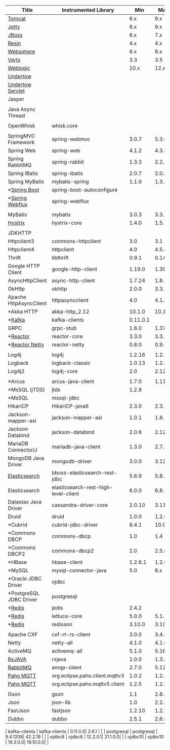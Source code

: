 <!-- DO NOT add/remove column. `Min/Max version` columns will be automatically updated for the rows marked with `<AG>` at the end, via Integration test from 'agent-it' -->
<!-- Contents can be modified at will, key value for the update is column 'Instrumented Library' -->

| Title                                                                                      | Instrumented Library       | Min     | Max     | Comment                |  
|--------------------------------------------------------------------------------------------|----------------------------|---------|---------|------------------------|  
| [Tomcat](https://github.com/pinpoint-apm/pinpoint/tree/master/plugins/tomcat)                     |                            | 6.x     | 9.x     |                        | 
| [Jetty](https://github.com/pinpoint-apm/pinpoint/tree/master/plugins/jetty)                       |                            | 8.x     | 9.x     |                        | 
| [JBoss](https://github.com/pinpoint-apm/pinpoint/tree/master/plugins/jboss)                       |                            | 6.x     | 7.x     |                        | 
| [Resin](https://github.com/pinpoint-apm/pinpoint/tree/master/plugins/resin)                       |                            | 4.x     | 4.x     |                        | 
| [Websphere](https://github.com/pinpoint-apm/pinpoint/tree/master/plugins/websphere)               |                            | 6.x     | 8.x     |                        | 
| [Vertx](https://github.com/pinpoint-apm/pinpoint/tree/master/plugins/vertx)                       |                            | 3.3     | 3.5     |                        | 
| [Weblogic](https://github.com/pinpoint-apm/pinpoint/tree/master/plugins/weblogic)                 |                            | 10.x    | 12.x    |                        | 
| [Undertow](https://github.com/pinpoint-apm/pinpoint/tree/master/plugins/undertow)                 |                            |         |         |                        |
| [Undertow Servlet](https://github.com/pinpoint-apm/pinpoint/tree/master/plugins/undertow-servlet) |                            |         |         |                        |
| Jasper                                                                                     |                            |         |         |                        | 
|                                                                                            |                            |         |         |                        |
| Java Async Thread                                                                          |                            |         |         |                        |
|                                                                                            |                            |         |         |                        |
| OpenWhisk                                                                                  | whisk.core                 |         |         |                        | 
|                                                                                            |                            |         |         |                        |
| SpringMVC Framework                                                                        | spring-webmvc              | 3.0.7   | 5.3.6   |                        | <AG>
| Spring Web                                                                                 | spring-web                 | 4.1.2   | 4.3.30  |                        | <AG>
| Spring RabbitMQ                                                                            | spring-rabbit              | 1.3.3   | 2.2.16  |                        | <AG>
| Spring IBatis                                                                              | spring-ibatis              | 2.0.7   | 2.0.8   |                        | <AG>
| Spring MyBatis                                                                             | mybatis-spring             | 1.1.0   | 1.3.3   |                        | <AG>
| \*[Spring Boot](https://github.com/pinpoint-apm/pinpoint/tree/master/plugins/spring-boot)  | spring-boot-autoconfigure  |         |         |                        |
| \*[Spring Webflux](https://github.com/pinpoint-apm/pinpoint/tree/master/plugins/spring-webflux)   | spring-webflux             |         |         |                        |    
|                                                                                            |                            |         |         |                        | 
| MyBatis                                                                                    | mybatis                    | 3.0.3   | 3.3.1   |                        | <AG>
| [Hystrix](https://github.com/pinpoint-apm/pinpoint/tree/master/plugins/hystrix)                   | hystrix-core               | 1.4.0   | 1.5.18  |                        | <AG>
|                                                                                            |                            |         |         |                        |
| JDKHTTP                                                                                    |                            |         |         |                        |
| Httpclient3                                                                                | commons-httpclient         | 3.0     | 3.1     |                        | <AG>
| Httpclient4                                                                                | httpclient                 | 4.0     | 4.5.4   |                        | <AG>  
| Thrift                                                                                     | libthrift                  | 0.9.1   | 0.14.1  |                        | <AG> 
| Google HTTP Client                                                                         | google-http-client         | 1.19.0  | 1.39.2  |                        | <AG> 
| AsyncHttpClient                                                                            | async-http-client          | 1.7.24  | 1.8.17  |                        | <AG> 
| OkHttp                                                                                     | okhttp                     | 2.0.0   | 3.3.1   |                        | <AG> 
| Apache HttpAsyncClient                                                                     | httpasyncclient            | 4.0     | 4.1.3   |                        | <AG>
| \*Akka HTTP                                                                                | akka-http_2.12             | 10.1.0  | 10.1.x  |                        | 
| \*[Kafka](https://github.com/pinpoint-apm/pinpoint/tree/master/plugins/kafka)                     | kafka-clients              | 0.11.0.1|         |                        |
| GRPC                                                                                       | grpc-stub                  | 1.8.0   | 1.37.0  |                        | <AG>
| \*[Reactor](https://github.com/pinpoint-apm/pinpoint/tree/master/plugins/reactor)                 | reactor-core               | 3.3.0   | 3.3.1   |                        |
| \*[Reactor Netty](https://github.com/pinpoint-apm/pinpoint/tree/master/plugins/reactor-netty)     | reactor-netty              | 0.8.0   | 0.9.2   |                        | 
|                                                                                            |                            |         |         |                        | 
| Log4j                                                                                      | log4j                      | 1.2.16  | 1.2.17  |                        | <AG> 
| Logback                                                                                    | logback-classic            | 1.0.13  | 1.2.3   |                        | <AG> 
| Log4j2                                                                                     | log4j-core                 | 2.0     | 2.12.1  |                        | <AG>
|                                                                                            |                            |         |         |                        |
| \*Arcus                                                                                    | arcus-java-client          | 1.7.0   | 1.11.4  |                        | 
| \*MsSQL (jTDS)                                                                             | jtds                       | 1.2.8   |         |                        |
| \*MsSQL                                                                                    | mssql-jdbc                 |         |         |                        | 
| HikariCP                                                                                   | HikariCP-java6             | 2.3.0   | 2.3.13  |                        | <AG>
| Jackson-mapper-asl                                                                         | jackson-mapper-asl         | 1.0.1   | 1.8.11  |                        | <AG>
| Jackson Databind                                                                           | jackson-databind           | 2.0.6   | 2.12.3  |                        | <AG>
| MariaDB Connector/J                                                                        | mariadb-java-client        | 1.3.0   | 2.7.2   |                        | <AG>
| MongoDB Java Driver                                                                        | mongodb-driver             | 3.0.0   | 3.12.8  |                        | <AG>
| [Elasticsearch](https://github.com/pinpoint-apm/pinpoint/tree/master/plugins/elasticsearch-bboss) | bboss-elasticsearch-rest-jdbc | 5.6.9   | 5.8.2   |                     | <AG>
| Elasticsearch                                                                              | elasticsearch-rest-high-level-client | 6.0.0   | 6.8.15  |              | <AG>
| Datastax Java Driver                                                                       | cassandra-driver-core      | 2.0.10  | 3.11.0  |                        | <AG>
| Druid                                                                                      | druid                      | 1.0.0   | 1.2.6   |                        | <AG>
| \*Cubrid                                                                                   | cubrid-jdbc-driver         | 8.4.1   | 10.0.0  |                        | 
| \*Commons DBCP                                                                             | commons-dbcp               | 1.0     | 1.4     |                        | 
| \*Commons DBCP2                                                                            | commons-dbcp2              | 2.0     | 2.5.0   |                        | 
| \*HBase                                                                                    | hbase-client               | 1.2.6.1 | 1.2.6.1 |                        |
| \*MySQL                                                                                    | mysql-connector-java       | 5.0     | 8.x     |                        |
| \*Oracle JDBC Driver                                                                       | ojdbc                      |         |         |                        |
| \*PostgreSQL JDBC Driver                                                                   | postgresql                 |         |         |                        |
| \*[Redis](https://github.com/pinpoint-apm/pinpoint/tree/master/plugins/redis)                     | jedis                      | 2.4.2   |         |                        |
| \*[Redis](https://github.com/pinpoint-apm/pinpoint/tree/master/plugins/redis-lettuce)             | lettuce-core               | 5.0.0   | 5.1.2   |                        |
| \*[Redis](https://github.com/pinpoint-apm/pinpoint/tree/master/plugins/redis-redisson)            | redisson                   | 3.10.0  | 3.10.4  |                        |
|                                                                                            |                            |         |         |                        |
| Apache CXF                                                                                 | cxf-rt-rs-client           | 3.0.0   | 3.4.3   |                        | <AG> 
| Netty                                                                                      | netty-all                  | 4.1.0   | 4.1.63  |                        | <AG> 
| ActiveMQ                                                                                   | activemq-all               | 5.1.0   | 5.16.1  |                        | <AG> 
| [RxJAVA](https://github.com/pinpoint-apm/pinpoint/tree/master/plugins/rxjava)                     | rxjava                     | 1.0.0   | 1.3.8   |                        | <AG> 
| [RabbitMQ](https://github.com/pinpoint-apm/pinpoint/tree/master/plugins/rabbitmq)                 | amqp-client                | 2.7.0   | 5.12.0  |                        | <AG> 
| [Paho MQTT](https://github.com/pinpoint-apm/pinpoint/tree/master/plugins/paho-mqtt)               | org.eclipse.paho.client.mqttv3 | 1.0.2   | 1.2.5   |                        | <AG>
| [Paho MQTT](https://github.com/pinpoint-apm/pinpoint/tree/master/plugins/paho-mqtt)               | org.eclipse.paho.mqttv5.client | 1.2.5   | 1.2.5   |                        | <AG>
|                                                                                            |                            |         |         |                        |
| Gson                                                                                       | gson                       | 1.1     | 2.8.3   |                        | <AG>
| Json                                                                                       | json-lib                   | 1.0     | 2.2.2   |                        | <AG>
| FastJson                                                                                   | fastjson                   | 1.2.10  | 1.2.76  |                        | <AG>
| Dubbo                                                                                      | dubbo                      | 2.5.1   | 2.6.9   |                        | <AG> 
 
| kafka-clients                                                                     | kafka-clients              | 0.11.0.0| 2.6.1   |                        | <AG> 
| postgresql                                                                        | postgresql                 | 9.4.1208| 42.2.19 |                        | <AG> 
| ojdbc8                                                                            | ojdbc8                     | 12.2.0.1| 21.1.0.0|                        | <AG> 
| ojdbc10                                                                           | ojdbc10                    | 19.3.0.0| 19.10.0.0|                        | <AG> 
